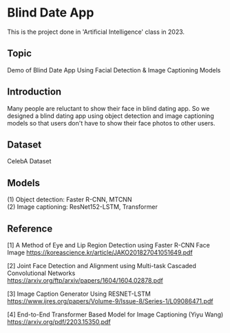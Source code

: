 # Blind Date App
This is the project done in 'Artificial Intelligence' class in 2023.  
## Topic
Demo of Blind Date App Using Facial Detection & Image Captioning Models
## Introduction
Many people are reluctant to show their face in blind dating app. So we designed a blind dating app using object detection and image captioning models so that users don't have to show their face photos to other users. 
## Dataset
CelebA Dataset
## Models
(1) Object detection: Faster R-CNN, MTCNN<br/>
(2) Image captioning: ResNet152-LSTM, Transformer

## Reference
[1] A Method of Eye and Lip Region Detection using Faster R-CNN Face Image
https://koreascience.kr/article/JAKO201827041051649.pdf

[2] Joint Face Detection and Alignment using Multi-task Cascaded Convolutional Networks
https://arxiv.org/ftp/arxiv/papers/1604/1604.02878.pdf

[3] Image Caption Generator Using RESNET-LSTM
https://www.ijres.org/papers/Volume-9/Issue-8/Series-1/L09086471.pdf

[4] End-to-End Transformer Based Model for Image Captioning (Yiyu Wang)
https://arxiv.org/pdf/2203.15350.pdf

